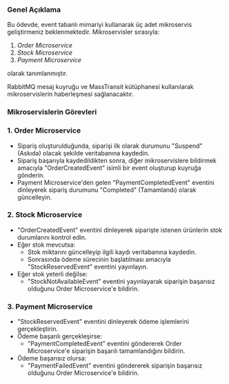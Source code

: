 ### Genel Açıklama

Bu ödevde, event tabanlı mimariyi kullanarak üç adet mikroservis geliştirmeniz beklenmektedir. Mikroservisler sırasıyla:

1. *Order Microservice*
2. *Stock Microservice*
3. *Payment Microservice*

olarak tanımlanmıştır.

RabbitMQ mesaj kuyruğu ve MassTransit kütüphanesi kullanılarak mikroservislerin haberleşmesi sağlanacaktır.

### Mikroservislerin Görevleri

### 1. Order Microservice

- Sipariş oluşturulduğunda, siparişi ilk olarak durumunu "Suspend" (Askıda) olacak şekilde veritabanına kaydedin.
- Sipariş başarıyla kaydedildikten sonra, diğer mikroservislere bildirmek amacıyla "OrderCreatedEvent" isimli bir event oluşturup kuyruğa gönderin.
- Payment Microservice'den gelen "PaymentCompletedEvent" eventini dinleyerek sipariş durumunu "Completed" (Tamamlandı) olarak güncelleyin.

### 2. Stock Microservice

- "OrderCreatedEvent" eventini dinleyerek siparişte istenen ürünlerin stok durumlarını kontrol edin.
- Eğer stok mevcutsa:
    - Stok miktarını güncelleyip ilgili kaydı veritabanına kaydedin.
    - Sonrasında ödeme sürecinin başlatılması amacıyla "StockReservedEvent" eventini yayınlayın.
- Eğer stok yeterli değilse:
    - "StockNotAvailableEvent" eventini yayınlayarak siparişin başarısız olduğunu Order Microservice'e bildirin.

### 3. Payment Microservice

- "StockReservedEvent" eventini dinleyerek ödeme işlemlerini gerçekleştirin.
- Ödeme başarılı gerçekleşirse:
    - "PaymentCompletedEvent" eventini göndererek Order Microservice'e siparişin başarılı tamamlandığını bildirin.
- Ödeme başarısız olursa:
    - "PaymentFailedEvent" eventini göndererek siparişin başarısız olduğunu Order Microservice'e bildirin.
